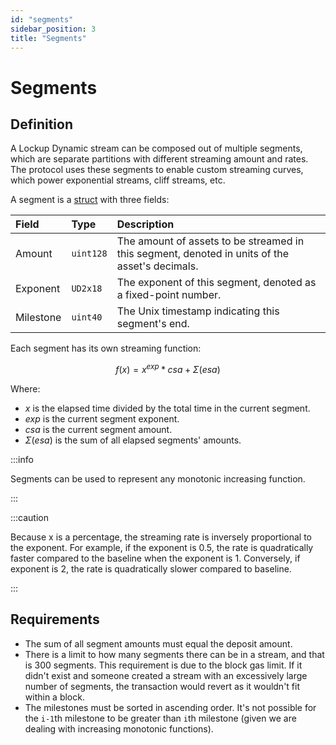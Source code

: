 ```yaml
---
id: "segments"
sidebar_position: 3
title: "Segments"
---
```


# Segments

## Definition

A Lockup Dynamic stream can be composed out of multiple segments, which are separate partitions with different streaming
amount and rates. The protocol uses these segments to enable custom streaming curves, which power exponential streams,
cliff streams, etc.

A segment is a [struct](/contracts/v2/reference/core/types/library.LockupDynamic.md#segment) with three fields:

| Field     | Type      | Description                                                                                    |
| :-------- | :-------- | :--------------------------------------------------------------------------------------------- |
| Amount    | `uint128` | The amount of assets to be streamed in this segment, denoted in units of the asset's decimals. |
| Exponent  | `UD2x18`  | The exponent of this segment, denoted as a fixed-point number.                                 |
| Milestone | `uint40`  | The Unix timestamp indicating this segment's end.                                              |

Each segment has its own streaming function:

$$
f(x) = x^{exp} * csa + \Sigma(esa)
$$

Where:

- $x$ is the elapsed time divided by the total time in the current segment.
- $exp$ is the current segment exponent.
- $csa$ is the current segment amount.
- $\Sigma(esa)$ is the sum of all elapsed segments' amounts.

:::info

Segments can be used to represent any monotonic increasing function.

:::

:::caution

Because x is a percentage, the streaming rate is inversely proportional to the exponent. For example, if the exponent is
0.5, the rate is quadratically faster compared to the baseline when the exponent is 1. Conversely, if exponent is 2, the
rate is quadratically slower compared to baseline.

:::

## Requirements

- The sum of all segment amounts must equal the deposit amount.
- There is a limit to how many segments there can be in a stream, and that is 300 segments. This requirement is due to
  the block gas limit. If it didn't exist and someone created a stream with an excessively large number of segments, the
  transaction would revert as it wouldn't fit within a block.
- The milestones must be sorted in ascending order. It's not possible for the `i-1`th milestone to be greater than `i`th
  milestone (given we are dealing with increasing monotonic functions).
